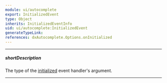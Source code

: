 ```yaml
---
module: ui/autocomplete
export: InitializedEvent
type: Object
inherits: InitializedEventInfo
uid: ui/autocomplete:InitializedEvent
generateTypeLink: 
references: dxAutocomplete.Options.onInitialized
---
```

---
##### shortDescription
The type of the [initialized]({basewidgetpath}/Events/#initialized) event handler's argument.

---
<!-- Description goes here -->